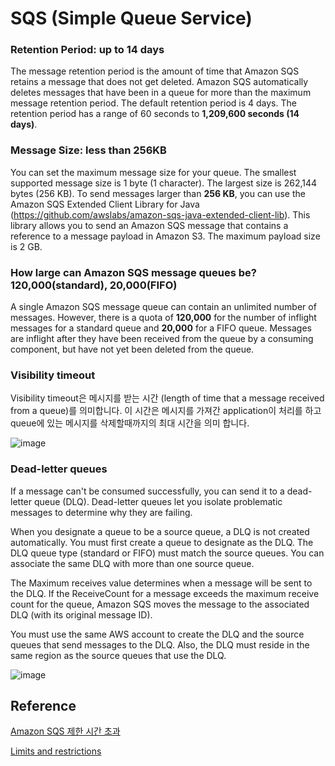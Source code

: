 # SQS (Simple Queue Service)


### Retention Period: up to 14 days

The message retention period is the amount of time that Amazon SQS retains a message that does not get deleted. Amazon SQS automatically deletes messages that have been in a queue for more than the maximum message retention period. The default retention period is 4 days. The retention period has a range of 60 seconds to **1,209,600 seconds (14 days)**.


### Message Size: less than 256KB

You can set the maximum message size for your queue. The smallest supported message size is 1 byte (1 character). The largest size is 262,144 bytes (256 KB). To send messages larger than **256 KB**, you can use the Amazon SQS Extended Client Library for Java (https://github.com/awslabs/amazon-sqs-java-extended-client-lib). This library allows you to send an Amazon SQS message that contains a reference to a message payload in Amazon S3. The maximum payload size is 2 GB.


### How large can Amazon SQS message queues be? 120,000(standard), 20,000(FIFO)

A single Amazon SQS message queue can contain an unlimited number of messages. However, there is a quota of **120,000** for the number of inflight messages for a standard queue and **20,000** for a FIFO queue. Messages are inflight after they have been received from the queue by a consuming component, but have not yet been deleted from the queue.

### Visibility timeout

Visibility timeout은 메시지를 받는 시간 (length of time that a message received from a queue)를 의미합니다. 이 시간은 메시지를 가져간 application이 처리를 하고 queue에 있는 메시지를 삭제할때까지의 최대 시간을 의미 합니다. 

![image](https://user-images.githubusercontent.com/52392004/165202908-c5418eaf-a86f-4ef9-855a-5174b73367e5.png)


### Dead-letter queues

If a message can't be consumed successfully, you can send it to a dead-letter queue (DLQ). Dead-letter queues let you isolate problematic messages to determine why they are failing.

When you designate a queue to be a source queue, a DLQ is not created automatically. You must first create a queue to designate as the DLQ. The DLQ queue type (standard or FIFO) must match the source queues. You can associate the same DLQ with more than one source queue.

The Maximum receives value determines when a message will be sent to the DLQ. If the ReceiveCount for a message exceeds the maximum receive count for the queue, Amazon SQS moves the message to the associated DLQ (with its original message ID).

You must use the same AWS account to create the DLQ and the source queues that send messages to the DLQ. Also, the DLQ must reside in the same region as the source queues that use the DLQ.


![image](https://user-images.githubusercontent.com/52392004/165347919-97834736-b8d2-4885-a996-41b90580debf.png)



## Reference 

[Amazon SQS 제한 시간 초과](https://docs.aws.amazon.com/ko_kr/AWSSimpleQueueService/latest/SQSDeveloperGuide/sqs-visibility-timeout.html)

[Limits and restrictions](https://aws.amazon.com/sqs/faqs/?nc1=h_ls)
